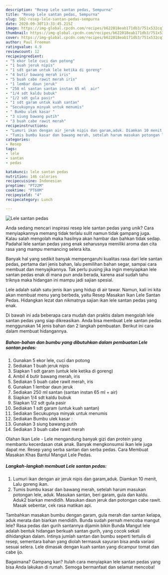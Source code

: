 ```yaml
---
description: "Resep Lele santan pedas, Sempurna"
title: "Resep Lele santan pedas, Sempurna"
slug: 502-resep-lele-santan-pedas-sempurna
date: 2020-09-30T13:33:45.215Z
image: https://img-global.cpcdn.com/recipes/b622018eab171db3/751x532cq70/lele-santan-pedas-foto-resep-utama.jpg
thumbnail: https://img-global.cpcdn.com/recipes/b622018eab171db3/751x532cq70/lele-santan-pedas-foto-resep-utama.jpg
cover: https://img-global.cpcdn.com/recipes/b622018eab171db3/751x532cq70/lele-santan-pedas-foto-resep-utama.jpg
author: Paul Freeman
ratingvalue: 4.9
reviewcount: 12
recipeingredient:
- "5 ekor lele cuci dan potong"
- "1 buah jeruk nipis"
- "1 sdt garam untuk lele ketika di goreng"
- "4 butir bawang merah iris"
- "5 buah cabe rawit merah iris"
- "1 lembar daun jeruk"
- "250 ml santan santan instan 65 ml  air"
- "1/4 sdt kaldu bubuk"
- "1/2 sdt gula pasir"
- "1 sdt garam untuk kuah santan"
- "Secukupnya minyak untuk menumis"
- " Bumbu ulek kasar "
- "3 siung bawang putih"
- "3 buah cabe rawit merah"
recipeinstructions:
- "Lumuri ikan dengan air jeruk nipis dan garam,aduk. Diamkan 10 menit, Lalu goreng ikan."
- "Tumis bumbu kasar dan bawang merah, setelah harum masukan potongan lele, aduk. Masukan santan, beri garam, gula dan kaldu. Aduk2 biarkan mendidih. Masukan daun jeruk dan potongan cabe rawit. Masak sebentar, cek rasa matikan api."
categories:
- Resep
tags:
- lele
- santan
- pedas

katakunci: lele santan pedas 
nutrition: 146 calories
recipecuisine: Indonesian
preptime: "PT22M"
cooktime: "PT60M"
recipeyield: "4"
recipecategory: Lunch

---
```



![Lele santan pedas](https://img-global.cpcdn.com/recipes/b622018eab171db3/751x532cq70/lele-santan-pedas-foto-resep-utama.jpg)

Anda sedang mencari inspirasi resep lele santan pedas yang unik? Cara menyiapkannya memang tidak terlalu sulit namun tidak gampang juga. Kalau salah mengolah maka hasilnya akan hambar dan bahkan tidak sedap. Padahal lele santan pedas yang enak seharusnya memiliki aroma dan cita rasa yang mampu memancing selera kita.

Banyak hal yang sedikit banyak mempengaruhi kualitas rasa dari lele santan pedas, pertama dari jenis bahan, lalu pemilihan bahan segar, sampai cara membuat dan menyajikannya. Tak perlu pusing jika ingin menyiapkan lele santan pedas enak di mana pun anda berada, karena asal sudah tahu triknya maka hidangan ini mampu jadi sajian spesial.

Lele adalah salah satu jenis ikan yang hidup di air tawar. Namun, kali ini kita akan membuat menu yang berbeda, yaitu Resep Masakan Ikan Lele Santan Pedas. Hidangkan lezat dan nikmatnya sajian ikan lele santan pedas yang enak.


Di bawah ini ada beberapa cara mudah dan praktis dalam mengolah lele santan pedas yang siap dikreasikan. Anda bisa membuat Lele santan pedas menggunakan 14 jenis bahan dan 2 langkah pembuatan. Berikut ini cara dalam membuat hidangannya.

<!--inarticleads1-->

##### Bahan-bahan dan bumbu yang dibutuhkan dalam pembuatan Lele santan pedas:

1. Gunakan 5 ekor lele, cuci dan potong
1. Sediakan 1 buah jeruk nipis
1. Siapkan 1 sdt garam (untuk lele ketika di goreng)
1. Ambil 4 butir bawang merah, iris
1. Sediakan 5 buah cabe rawit merah, iris
1. Gunakan 1 lembar daun jeruk
1. Sediakan 250 ml santan (santan instan 65 ml + air)
1. Siapkan 1/4 sdt kaldu bubuk
1. Siapkan 1/2 sdt gula pasir
1. Sediakan 1 sdt garam (untuk kuah santan)
1. Sediakan Secukupnya minyak untuk menumis
1. Sediakan  Bumbu ulek kasar :
1. Gunakan 3 siung bawang putih
1. Sediakan 3 buah cabe rawit merah


Olahan Ikan Lele - Lele mengandung banyak gizi dan protein yang membantu kecerdasan otak anak. Banyak mengkonsumsi ikan lele juga dapat me. Resep yang serba santan dan serba pedas. Cara Membuat Masakan Khas Bantul Mangut Lele Pedas. 

<!--inarticleads2-->

##### Langkah-langkah membuat Lele santan pedas:

1. Lumuri ikan dengan air jeruk nipis dan garam,aduk. Diamkan 10 menit, Lalu goreng ikan.
1. Tumis bumbu kasar dan bawang merah, setelah harum masukan potongan lele, aduk. Masukan santan, beri garam, gula dan kaldu. Aduk2 biarkan mendidih. Masukan daun jeruk dan potongan cabe rawit. Masak sebentar, cek rasa matikan api.


Tambahkan masakan bumbu dengan garam, gula merah dan santan kelapa, aduk merata dan biarkan mendidih. Bunda sudah pernah mencoba mangut lele? Rasa pedas dan gurih santannya dijamin bikin Bunda Mangut lele adalah bentuk hidangan berkuah santan gurih, yang cocok sekali dihidangkan dalam. Intinya jumlah santan dan bumbu seperti tertulis di resep, sementara bahan yang diolah termasuk sayuran bisa anda variasi sesuai selera. Lele dimasak dengan kuah santan yang dicampur tomat dan cabe ijo. 

Bagaimana? Gampang kan? Itulah cara menyiapkan lele santan pedas yang bisa Anda lakukan di rumah. Semoga bermanfaat dan selamat mencoba!
